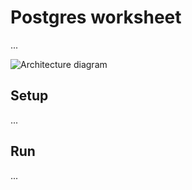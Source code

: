 # Postgres worksheet

...

![Architecture diagram](https://github.com/user-attachments/assets/d20e472b-6c2d-4561-b31c-f8cd13c6a020)

## Setup

...


## Run

...
